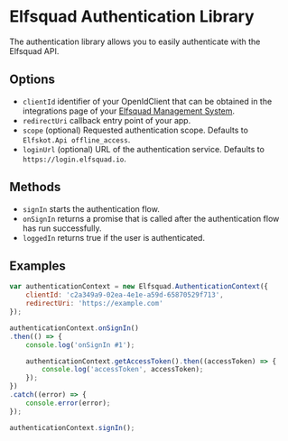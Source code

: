 # Elfsquad Authentication Library
The authentication library allows you to easily authenticate with the Elfsquad API. 

## Options

* `clientId` identifier of your OpenIdClient that can be obtained in the integrations page of your [Elfsquad Management System](https://ems.elfsquad.io/integration).
* `redirectUri` callback entry point of your app.
* `scope` (optional) Requested authentication scope. Defaults to `Elfskot.Api offline_access`.
* `loginUrl` (optional) URL of the authentication service. Defaults to `https://login.elfsquad.io`.

## Methods

* `signIn` starts the authentication flow.
* `onSignIn` returns a promise that is called after the authentication flow has run successfully.
* `loggedIn` returns true if the user is authenticated.


## Examples

```js
var authenticationContext = new Elfsquad.AuthenticationContext({
    clientId: 'c2a349a9-02ea-4e1e-a59d-65870529f713', 
    redirectUri: 'https://example.com'
});

authenticationContext.onSignIn()
.then(() => {
    console.log('onSignIn #1');

    authenticationContext.getAccessToken().then((accessToken) => {
        console.log('accessToken', accessToken);
    });
})
.catch((error) => {
    console.error(error);
});

authenticationContext.signIn();
```